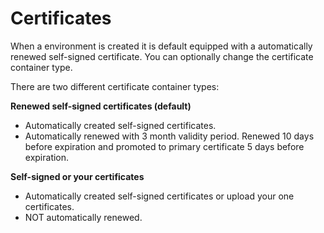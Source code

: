 # Certificates

When a environment is created it is default equipped with a automatically renewed self-signed certificate. You can optionally change the certificate container type.

There are two different certificate container types:

**Renewed self-signed certificates (default)**
- Automatically created self-signed certificates.
- Automatically renewed with 3 month validity period. Renewed 10 days before expiration and promoted to primary certificate 5 days before expiration.

**Self-signed or your certificates**
- Automatically created self-signed certificates or upload your one certificates.
- NOT automatically renewed.

